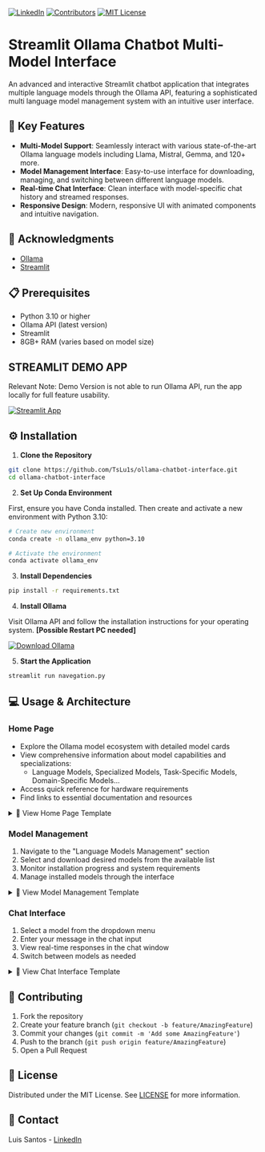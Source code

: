 [![LinkedIn][linkedin-shield]][linkedin-url]
[![Contributors][contributors-shield]][contributors-url]
[![MIT License][license-shield]][license-url]

[linkedin-shield]: https://img.shields.io/badge/-LinkedIn-black.svg?style=for-the-badge&logo=linkedin&colorB=555
[linkedin-url]: https://www.linkedin.com/in/luísfssantos/
[contributors-shield]: https://img.shields.io/github/contributors/TsLu1s/SegmentAE.svg?style=for-the-badge&logo=github&logoColor=white
[contributors-url]: https://github.com/TsLu1s/SegmentAE/graphs/contributors
[license-shield]: https://img.shields.io/github/license/TsLu1s/SegmentAE.svg?style=for-the-badge&logo=opensource&logoColor=white
[license-url]: https://github.com/TsLu1s/SegmentAE/blob/main/LICENSE

# Streamlit Ollama Chatbot Multi-Model Interface

An advanced and interactive Streamlit chatbot application that integrates multiple language models through the Ollama API, featuring a sophisticated multi language model management system with an intuitive user interface.

## 🌟 Key Features

- **Multi-Model Support**: Seamlessly interact with various state-of-the-art Ollama language models including Llama, Mistral, Gemma, and 120+ more.
- **Model Management Interface**: Easy-to-use interface for downloading, managing, and switching between different language models.
- **Real-time Chat Interface**:  Clean interface with model-specific chat history and streamed responses.
- **Responsive Design**: Modern, responsive UI with animated components and intuitive navigation.

## 👏 Acknowledgments

* [Ollama](https://ollama.com/)
* [Streamlit](https://streamlit.io/)  

## 📋 Prerequisites

- Python 3.10 or higher
- Ollama API (latest version)
- Streamlit
- 8GB+ RAM (varies based on model size)

## STREAMLIT DEMO APP

Relevant Note: Demo Version is not able to run Ollama API, run the app locally for full feature usability.

[![Streamlit App](https://static.streamlit.io/badges/streamlit_badge_black_white.svg)](https://ollama-chatbot-interface.streamlit.app/)

## ⚙️ Installation

1. **Clone the Repository**
```bash
git clone https://github.com/TsLu1s/ollama-chatbot-interface.git
cd ollama-chatbot-interface
```

2. **Set Up Conda Environment**

First, ensure you have Conda installed. Then create and activate a new environment with Python 3.10:

```bash
# Create new environment
conda create -n ollama_env python=3.10

# Activate the environment
conda activate ollama_env
```

3. **Install Dependencies**
```bash
pip install -r requirements.txt
```

4. **Install Ollama**
   
Visit Ollama API and follow the installation instructions for your operating system. **[Possible Restart PC needed]**


<div align="left">
   
[![Download Ollama](https://img.shields.io/badge/DOWNLOAD-OLLAMA-grey?style=for-the-badge&labelColor=black)](https://ollama.com/download)

</div>

5. **Start the Application**
```bash
streamlit run navegation.py
```

## 💻 Usage & Architecture

### Home Page
- Explore the Ollama model ecosystem with detailed model cards
- View comprehensive information about model capabilities and specializations:
  - Language Models, Specialized Models, Task-Specific Models, Domain-Specific Models...
- Access quick reference for hardware requirements
- Find links to essential documentation and resources

<details>
<summary>📸 View Home Page Template</summary>

![Home Page](https://github.com/TsLu1s/ollama-chatbot-interface/blob/main/imgs/home_page.jpg)
</details>

### Model Management
1. Navigate to the "Language Models Management" section
2. Select and download desired models from the available list
3. Monitor installation progress and system requirements
4. Manage installed models through the interface

<details>
<summary>📸 View Model Management Template</summary>

![Model Management](https://github.com/TsLu1s/ollama-chatbot-interface/blob/main/imgs/models_page.jpg)
</details>

### Chat Interface
1. Select a model from the dropdown menu
2. Enter your message in the chat input
3. View real-time responses in the chat window
4. Switch between models as needed

<details>
<summary>📸 View Chat Interface Template</summary>

![Chat Interface](https://github.com/TsLu1s/ollama-chatbot-interface/blob/main/imgs/chat_page.jpg)
</details>

## 🤝 Contributing

1. Fork the repository
2. Create your feature branch (`git checkout -b feature/AmazingFeature`)
3. Commit your changes (`git commit -m 'Add some AmazingFeature'`)
4. Push to the branch (`git push origin feature/AmazingFeature`)
5. Open a Pull Request

## 📄 License

Distributed under the MIT License. See [LICENSE](https://github.com/TsLu1s/SegmentAE/blob/main/LICENSE) for more information.

## 🔗 Contact 
 
Luis Santos - [LinkedIn](https://www.linkedin.com/in/lu%C3%ADsfssantos/)
